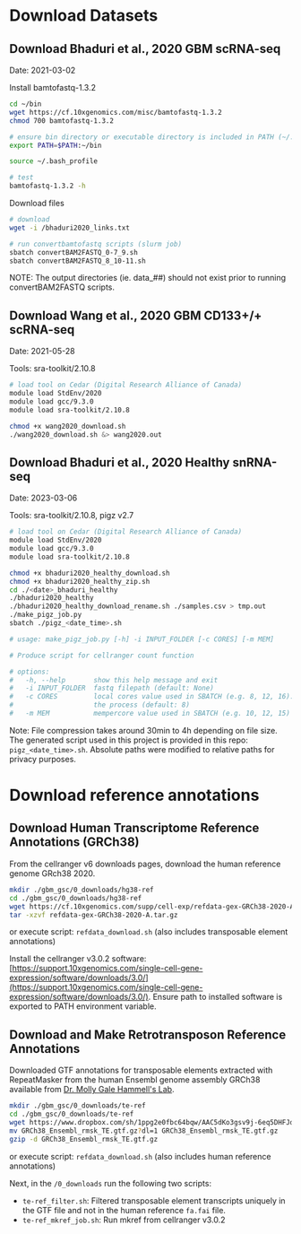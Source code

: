 # Download Datasets

## Download Bhaduri et al., 2020 GBM scRNA-seq 
Date: 2021-03-02

Install bamtofastq-1.3.2

```bash
cd ~/bin
wget https://cf.10xgenomics.com/misc/bamtofastq-1.3.2
chmod 700 bamtofastq-1.3.2

# ensure bin directory or executable directory is included in PATH (~/.bash_profile or ~/.bashrc)
export PATH=$PATH:~/bin

source ~/.bash_profile

# test
bamtofastq-1.3.2 -h
```

Download files

```bash
# download
wget -i /bhaduri2020_links.txt

# run convertbamtofastq scripts (slurm job)
sbatch convertBAM2FASTQ_0-7_9.sh  
sbatch convertBAM2FASTQ_8_10-11.sh
```

NOTE: The output directories (ie. data_##) should not exist prior to running convertBAM2FASTQ scripts.

## Download Wang et al., 2020 GBM CD133+/+ scRNA-seq
Date: 2021-05-28

Tools: sra-toolkit/2.10.8

```bash
# load tool on Cedar (Digital Research Alliance of Canada)
module load StdEnv/2020
module load gcc/9.3.0
module load sra-toolkit/2.10.8

chmod +x wang2020_download.sh
./wang2020_download.sh &> wang2020.out
```

## Download Bhaduri et al., 2020 Healthy snRNA-seq
Date: 2023-03-06

Tools: sra-toolkit/2.10.8, pigz v2.7

```bash
# load tool on Cedar (Digital Research Alliance of Canada)
module load StdEnv/2020
module load gcc/9.3.0
module load sra-toolkit/2.10.8

chmod +x bhaduri2020_healthy_download.sh
chmod +x bhaduri2020_healthy_zip.sh
cd ./<date>_bhaduri_healthy
./bhaduri2020_healthy
./bhaduri2020_healthy_download_rename.sh ./samples.csv > tmp.out
./make_pigz_job.py
sbatch ./pigz_<date_time>.sh

# usage: make_pigz_job.py [-h] -i INPUT_FOLDER [-c CORES] [-m MEM]

# Produce script for cellranger count function

# options:
#   -h, --help       show this help message and exit
#   -i INPUT_FOLDER  fastq filepath (default: None)
#   -c CORES         local cores value used in SBATCH (e.g. 8, 12, 16). larger the value the higher greater the faster
#                    the process (default: 8)
#   -m MEM           mempercore value used in SBATCH (e.g. 10, 12, 15) (default: 10)
```

Note: File compression takes around 30min to 4h depending on file size. The generated script used in this project is provided in this repo: `pigz_<date_time>.sh`. Absolute paths were modified to relative paths for privacy purposes. 

# Download reference annotations

## Download Human Transcriptome Reference Annotations (GRCh38)

From the cellranger v6 downloads pages, download the human reference genome GRch38 2020. 

```bash
mkdir ./gbm_gsc/0_downloads/hg38-ref
cd ./gbm_gsc/0_downloads/hg38-ref
wget https://cf.10xgenomics.com/supp/cell-exp/refdata-gex-GRCh38-2020-A.tar.gz
tar -xzvf refdata-gex-GRCh38-2020-A.tar.gz
```

or execute script: `refdata_download.sh` (also includes transposable element annotations)

Install the cellranger v3.0.2 software: [https://support.10xgenomics.com/single-cell-gene-expression/software/downloads/3.0/](https://support.10xgenomics.com/single-cell-gene-expression/software/downloads/3.0/). 
Ensure path to installed software is exported to PATH environment variable.

## Download and Make Retrotransposon Reference Annotations

Downloaded GTF annotations for transposable elements extracted with RepeatMasker from the human Ensembl genome assembly GRCh38 available from [Dr. Molly Gale Hammell's Lab](https://hammelllab.labsites.cshl.edu/software/#TEtranscripts).

```bash
mkdir ./gbm_gsc/0_downloads/te-ref
cd ./gbm_gsc/0_downloads/te-ref
wget https://www.dropbox.com/sh/1ppg2e0fbc64bqw/AAC5dKo3gsv9j-6eq5DHFJdha/GRCh38_Ensembl_rmsk_TE.gtf.gz?dl=1
mv GRCh38_Ensembl_rmsk_TE.gtf.gz?dl=1 GRCh38_Ensembl_rmsk_TE.gtf.gz
gzip -d GRCh38_Ensembl_rmsk_TE.gtf.gz 
```

or execute script: `refdata_download.sh` (also includes human reference annotations)

Next, in the `/0_downloads` run the following two scripts:

- `te-ref_filter.sh`: Filtered transposable element transcripts uniquely in the GTF file and not in the human reference `fa.fai` file. 
- `te-ref_mkref_job.sh`: Run mkref from cellranger v3.0.2
